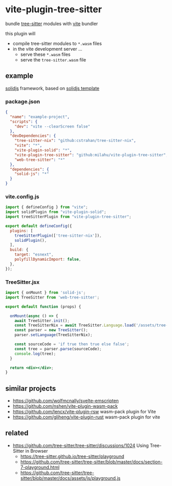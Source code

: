 # vite-plugin-tree-sitter

bundle [tree-sitter](https://github.com/tree-sitter/tree-sitter/tree/master/lib/binding_web) modules
with [vite](https://github.com/vitejs/vite) bundler

this plugin will

* compile tree-sitter modules to `*.wasm` files
* in the vite development server ...
  * serve these `*.wasm` files
  * serve the `tree-sitter.wasm` file

## example

[solidjs](https://github.com/solidjs/solid) framework,
based on [solidjs template](https://github.com/solidjs/templates/tree/master/js)

### package.json

```json
{
  "name": "example-project",
  "scripts": {
    "dev": "vite --clearScreen false"
  },
  "devDependencies": {
    "tree-sitter-nix": "github:cstrahan/tree-sitter-nix",
    "vite": "*",
    "vite-plugin-solid": "*",
    "vite-plugin-tree-sitter": "github:milahu/vite-plugin-tree-sitter",
    "web-tree-sitter": "*"
  },
  "dependencies": {
    "solid-js": "*"
  }
}
```

### vite.config.js

```js
import { defineConfig } from "vite";
import solidPlugin from "vite-plugin-solid";
import treeSitterPlugin from "vite-plugin-tree-sitter";

export default defineConfig({
  plugins: [
    treeSitterPlugin(['tree-sitter-nix']),
    solidPlugin(),
  ],
  build: {
    target: "esnext",
    polyfillDynamicImport: false,
  },
});
```

### TreeSitter.jsx

```jsx
import { onMount } from 'solid-js';
import TreeSitter from 'web-tree-sitter';

export default function (props) {

  onMount(async () => {
    await TreeSitter.init();
    const TreeSitterNix = await TreeSitter.Language.load('/assets/tree-sitter-nix.wasm');
    const parser = new TreeSitter();
    parser.setLanguage(TreeSitterNix);

    const sourceCode = 'if true then true else false';
    const tree = parser.parse(sourceCode);
    console.log(tree);
  }

  return <div></div>;
}
```

## similar projects

* https://github.com/wolfmcnally/svelte-emscripten
* https://github.com/nshen/vite-plugin-wasm-pack
* https://github.com/lencx/vite-plugin-rsw wasm-pack plugin for Vite
* https://github.com/gliheng/vite-plugin-rust wasm-pack plugin for vite

## related

* https://github.com/tree-sitter/tree-sitter/discussions/1024 Using Tree-Sitter in Browser
  * https://tree-sitter.github.io/tree-sitter/playground
  * https://github.com/tree-sitter/tree-sitter/blob/master/docs/section-7-playground.html
  * https://github.com/tree-sitter/tree-sitter/blob/master/docs/assets/js/playground.js

